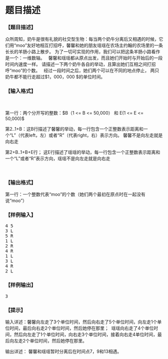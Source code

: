 # 题目描述


<h3>
【题目描述】
</h3>
<p>
众所周知，奶牛是很有礼貌的社交型生物：每当两个奶牛分离后又相遇的时候，它们用“moo”友好地相互打招呼，馨馨和她的朋友瑶瑶在农场主约翰的农场里的一条长长的羊肠小路上散步。 为了一切可实现的作用，我们可以把这条羊肠小路看作是一个：一维数轴。   馨馨和瑶瑶都从原点出发，而且她们开始时与开始后的一段时间内速度一样。 请描述一下两个奶牛各自的举动，且算出她们互相之间打招呼“moo”的个数。   经过一段时间之后，她们两个可以在不同的地点停止， 两只奶牛都不能行走超过$1，000，000 $的单位时间。
</p>
<h3>
【输入格式】
</h3>
<p>
<br/>
</p>
<p>
第一行：两个分开写的整数：$B（1 &lt;= B &lt;= 50,000） 和 E(1 &lt;= E &lt;= 50,000)$    
</p>
<p>
第2..1+B：这B行描述了馨馨的举动，每一行包含一个正整数表示距离和一个“L”（代表left，左）或者“R”（代表right，右）表示方向。 馨馨不是向左走就是向右走 
</p>
<p>
第2+B..1+B+E行； 这E行描述了瑶瑶的举动，每一行包含一个正整数表示距离和一个“L”或者“R”表示方向，瑶瑶不是向左走就是向右走
</p>
<p>
<br/>
</p>
<h3>
【输出格式】
</h3>
<p>
第一行：一个整数代表“moo”的个数（她们两个最初在原点时在一起没有说“moo”）
</p>
<h3>
【样例输入】
</h3>
<pre>4 5
3 L
5 R
1 L
2 R
4 R
1 L
3 L
4 R
2 L
</pre>
<h3>
【样例输出】
</h3>
<pre>3</pre>
<h3>
【提示】
</h3>
<p>
输入详述：馨馨向左走了3个单位时间，然后向右走了5个单位时间，向左走1个单位时间，最后向右走2个单位时间，然后她停在那里；  瑶瑶向右走了4个单位时间，然后向左走了1个单位时间，向右走3个单位时间，接着向右走4单位时间，最后向左走2个单位时间，然后她停在那里。               
</p>
<p>
输出详述： 馨馨和瑶瑶暂时分离后在时间点7，9和13相遇。
</p>
